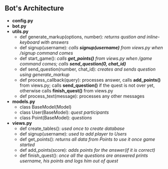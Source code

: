 <h2>Bot's Architecture</h2>
<ul>
    <li>
        <strong>config.py</strong>
    </li>
    <li>
        <strong>bot.py</strong>
    </li>
    <li>
        <strong>utils.py</strong>
        <ul>
            <li>def generate_markup(options, number): <i>returns qustion and inline-keyboard with answers</i></li>
            <li>def signup(username): <i>calls <strong>signup(username)</strong> from views.py when /signup command comes</i></li>
            <li>def start_game(): <i>calls <strong>get_points()</strong> from views.py when /game command comes;
                            calls <strong>send_question(0, chat_id)</strong></i></li>
            <li>def send_question(number, chat_id): <i>creates and sends question using generate_markup</i></li>
            <li>def process_callback(query): processes answer, calls <strong>add_points()</strong> from views.py;
                calls <strong>send_question()</strong> if the quest is not over yet, 
                otherwise calls <strong>finish_quest()</strong> from views.py
            </li>
            <li>def process_text(message): processes any other messages</li>
        </ul>
    </li>
    <li>
        <strong>models.py</strong>
        <ul>
            <li>class BaseModel(Model)</li>
            <li>class User(BaseModel): <i>quest participants</i></li>
            <li>class Point(BaseModel): <i>questions</i></li>
        </ul>
    </li>
    <li>
        <strong>views.py</strong>
        <ul>
            <li>def create_tables(): <i>used once to create database</i></li>
            <li>def signup(username): <i>used to add player to Users</i></li>
            <li>def get_points(): <i>returns all data from Points to use it once game started</i></li>
            <li>def add_points(score): <i>adds points for the answer(if it is correct)</i></li>
            <li>def finish_quest(): <i>once all the questions are answered prints username, 
                            his points and logs him out of quest</i></li>
        </ul>
    </li>
</ul>